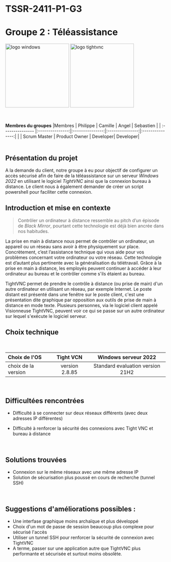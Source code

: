 # TSSR-2411-P1-G3
# Groupe 2 : Téléassistance  


<img src="https://5.imimg.com/data5/SELLER/Default/2023/10/356050645/JO/YL/IH/185666206/windows-server-2022-standard-500x500.jpg" alt="logo windows" width="200"> <img src="https://a-us.storyblok.com/f/1014140/360x249/5e945b138d/tightvnc.png" alt="logo tightvnc" width="200">




<br>

**Membres du groupes** 
|Membres   | Philippe       | Camille | Angel | Sebastien |
| :--------------- |:---------------:|:---------------:|:---------------:|:---------------:|
|          | Scrum Master | Product Owner | Developer| Developer|
<br>
<br>

## Présentation du projet

A la demande du client, notre groupe à eu pour objectif de configurer un accès sécurisé afin de faire de la téléassistance sur un serveur *Windows 2022* en utilisant le logiciel *TightVNC* ainsi que la connexion bureau à distance.
Le client nous à également demander de créer un script powershell pour faciliter cette connexion.
<br>
## Introduction et mise en contexte

> Contrôler un ordinateur à distance ressemble au pitch d’un épisode de *Black Mirror*, pourtant cette technologie est déjà bien ancrée dans nos habitudes.

La prise en main à distance nous permet de contrôler un ordinateur, un appareil ou un réseau sans avoir à être physiquement sur place. Concrètement, c’est l’assistance technique qui vous aide pour vos problèmes concernant votre ordinateur ou votre réseau.
Cette technologie est d’autant plus pertinente avec la généralisation du télétravail. Grâce à la prise en main à distance, les employés peuvent continuer à accéder à leur ordinateur au bureau et le contrôler comme s'ils étaient au bureau.

TightVNC permet de prendre le contrôle à distance (ou prise de main) d'un autre ordinateur en utilisant un réseau, par exemple Internet. Le poste distant est présenté dans une fenêtre sur le poste client, c'est une présentation dite graphique par opposition aux outils de prise de main à distance en mode texte. Plusieurs personnes, via le logiciel client appelé Visionneuse TightVNC, peuvent voir ce qui se passe sur un autre ordinateur sur lequel s'exécute le logiciel serveur.
<br>
## Choix technique
<br>

|   Choix de l'OS  |  Tight VCN | Windows serveur 2022 |
| :--------------- |:---------------:| :---------------:|
|  choix de la version | version 2.8.85  | Standard evaluation version 21H2 |
<br>

## Difficultées rencontrées
- Difficulté à se connecter sur deux réseaux différents (avec deux adresses IP différentes)
- Difficulté à renforcer la sécurité des connexions avec Tight VNC et bureau à distance

  <br>

## Solutions trouvées
 - Connexion sur le même réseaux avec une même adresse IP
 - Solution de sécurisation plus poussé en cours de recherche (tunnel SSH)

  <br>

## Suggestions d'améliorations possibles :
- Une interfase graphique moins archaïque et plus développé
- Choix d'un mot de passe de session beaucoup plus complexe pour sécurisé l'accès
- Utiliser un tunnel SSH pour renforcer la sécurité de connexion avec TightVNC
- A terme, passer sur une application autre que TightVNC plus performante et sécurisée et surtout moins obsolète.
